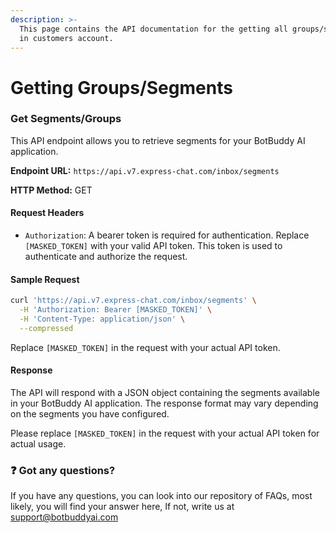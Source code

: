 ```yaml
---
description: >-
  This page contains the API documentation for the getting all groups/segments
  in customers account.
---
```


# Getting Groups/Segments

### Get Segments/Groups

This API endpoint allows you to retrieve segments for your BotBuddy AI application.

**Endpoint URL:** `https://api.v7.express-chat.com/inbox/segments`

**HTTP Method:** GET

#### Request Headers

* `Authorization`: A bearer token is required for authentication. Replace `[MASKED_TOKEN]` with your valid API token. This token is used to authenticate and authorize the request.

#### Sample Request

```bash
curl 'https://api.v7.express-chat.com/inbox/segments' \
  -H 'Authorization: Bearer [MASKED_TOKEN]' \
  -H 'Content-Type: application/json' \
  --compressed
```

Replace `[MASKED_TOKEN]` in the request with your actual API token.

#### Response

The API will respond with a JSON object containing the segments available in your BotBuddy AI application. The response format may vary depending on the segments you have configured.

Please replace `[MASKED_TOKEN]` in the request with your actual API token for actual usage.

### :question: Got any questions?

If you have any questions, you can look into our repository of FAQs, most likely, you will find your answer here, If not, write us at support@botbuddyai.com
